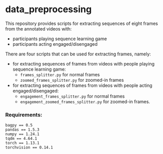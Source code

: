 # data_preprocessing
This repository provides scripts for extracting sequences of eight frames from the annotated videos with:
* participants playing sequence learning game
* participants acting engaged/disengaged

There are four scripts that can be used for extracting frames, namely:
* for extracting sequences of frames from videos with people playing sequence learning game:
  * `frames_splitter.py` for normal frames
  * `zoomed_frames_splitter.py` for zoomed-in frames
* for extracting sequences of frames from videos with people acting engaged/disengaged:
  * `engagement_frames_splitter.py` for normal frames
  * `engagement_zoomed_frames_splitter.py` for zoomed-in frames.

### Requirements:
```
bagpy == 0.5
pandas == 1.5.3
numpy == 1.24.1
tqdm == 4.64.1
torch == 1.13.1
torchvision == 0.14.1
```